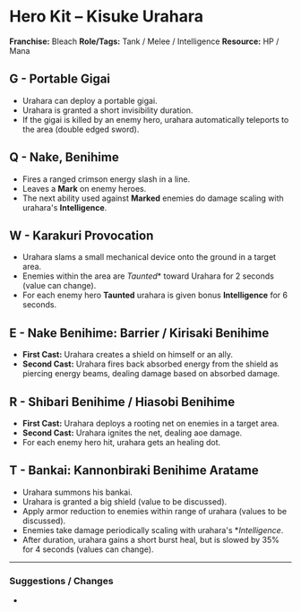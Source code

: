 # Hero Kit – Kisuke Urahara

**Franchise:** Bleach
**Role/Tags:** Tank / Melee / Intelligence 
**Resource:** HP / Mana

## G - Portable Gigai
- Urahara can deploy a portable gigai.
- Urahara is granted a short invisibility duration.
- If the gigai is killed by an enemy hero, urahara automatically teleports to the area (double edged sword).

## Q - Nake, Benihime
- Fires a ranged crimson energy slash in a line.
- Leaves a **Mark** on enemy heroes.
- The next ability used against **Marked** enemies do damage scaling with urahara's **Intelligence**.

## W - Karakuri Provocation
- Urahara slams a small mechanical device onto the ground in a target area.
- Enemies within the area are *Taunted** toward Urahara for 2 seconds (value can change).
- For each enemy hero **Taunted** urahara is given bonus **Intelligence** for 6 seconds.

## E - Nake Benihime: Barrier / Kirisaki Benihime
- **First Cast:** Urahara creates a shield on himself or an ally.
- **Second Cast:** Urahara fires back absorbed energy from the shield as piercing energy beams, dealing damage based on absorbed damage.

## R - Shibari Benihime / Hiasobi Benihime
- **First Cast:** Urahara deploys a rooting net on enemies in a target area.
- **Second Cast:** Urahara ignites the net, dealing aoe damage.
- For each enemy hero hit, urahara gets an healing dot.

## T - Bankai: Kannonbiraki Benihime Aratame
- Urahara summons his bankai.
- Urahara is granted a big shield (value to be discussed).
- Apply armor reduction to enemies within range of urahara (values to be discussed).
- Enemies take damage periodically scaling with urahara's **Intelligence*.
- After duration, urahara gains a short burst heal, but is slowed by 35% for 4 seconds (values can change).

---

### Suggestions / Changes
- <your notes here>